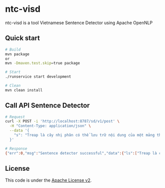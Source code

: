 # ntc-visd
ntc-visd is a tool Vietnamese Sentence Detector using Apache OpenNLP  

## Quick start
```bash
# Build
mvn package
or
mvn -Dmaven.test.skip=true package

# Start
./runservice start development

# Clean
mvn clean install
```

## Call API Sentence Detector
```bash
# Request
curl -X POST -i 'http://localhost:8787/sd/v1/post' \
  -H "Content-Type: application/json" \
  --data '{
    "s": "Treap là cây nhị phân có thể lưu trữ nội dung của một mảng theo cách mà chúng ta có thể tách một mảng thành hai mảng và hợp nhất hai mảng thành một mảng một cách hiệu quả. Mỗi nút trong treap có hai giá trị: trọng số (weight) và giá trị (value). Trọng số của mỗi nút thì nhỏ hơn hoặc bằng trọng số của các nút con và vị trí của nút trong mảng thì nằm sau tất cả các nút nằm trong nhánh con bên trái và đứng trước tất cả các nút trong nhánh con bên phải."
  }'

# Response
{"err":0,"msg":"Sentence detector successful","data":{"ls":["Treap là cây nhị phân có thể lưu trữ nội dung của một mảng theo cách mà chúng ta có thể tách một mảng thành hai mảng và hợp nhất hai mảng thành một mảng một cách hiệu quả.","Mỗi nút trong treap có hai giá trị: trọng số (weight) và giá trị (value).","Trọng số của mỗi nút thì nhỏ hơn hoặc bằng trọng số của các nút con và vị trí của nút trong mảng thì nằm sau tất cả các nút nằm trong nhánh con bên trái và đứng trước tất cả các nút trong nhánh con bên phải."]}}
```


## License
This code is under the [Apache License v2](https://www.apache.org/licenses/LICENSE-2.0).  
